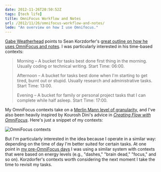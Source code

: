 ```yaml
---
date: 2012-11-26T20:50:52Z
tags: [tech life]
title: OmniFocus Workflow and Notes
url: /2012/11/26/omnifocus-workflow-and-notes/
lede: "An overview on how I use Omnifocus."
---
```


[Gabe Weatherhead](http://www.macdrifter.com/2012/11/omnifocus-workflow-and-notes-link.html) points to Sean Korzdorfer's [great outline on how he uses OmniFocus and notes](http://www.seankorzdorfer.com/open_notebook/omnifocus%20work%20flow%20and%20notes.html). I was particularly interested in his time-based contexts:

> Morning – A bucket for tasks best done first thing in the morning. Usually coding or technical writing.
> Start Time: 06:00.
> 
> Afternoon – A bucket for tasks best done when I'm starting to get tired, burnt out or stupid. Usually research and administrative tasks.
> Start Time: 13:00.
> 
> Evening – A bucket for family or personal project tasks that I can complete while half asleep.
> Start Time: 17:00.

My OmniFocus contexts take on a [Merlin Mann level of granularity](http://5by5.tv/mpu/91), and I've also been heavily inspired by Kourosh Dini's advice in *[Creating Flow with OmniFocus](http://www.usingomnifocus.com/)*. Here's just a snippet of my contexts:

![OmniFocus contexts](http://farm9.staticflickr.com/8197/8223082940_145c6369f6.jpg "OmniFocus contexts")

But I'm particularly interested in the idea because I operate in a similar way: depending on the time of day I'm better suited for certain tasks. At one point in [my pre-OmniFocus days](http://todotxt.com/) I was using a similar system with contexts that were based on energy levels (e.g., "dashes," "brain dead," "focus," and so on). Korzdorfer's contexts worth considering the next moment I take the time to revisit my tasks.